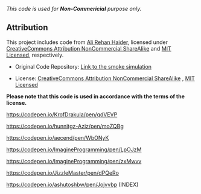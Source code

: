 *This code is used for **Non-Commericial** purpose only.* 

## Attribution

This project includes code from  [Ali Rehan Haider](https://codepen.io/Irehan), licensed under [CreativeCommons Attribution NonCommercial ShareAlike](https://creativecommons.org/licenses/by-nc-sa/3.0) and [MIT Licensed](https://opensource.org/license/mit/), respectively.

- Original Code Repository: [Link to the smoke simulation](https://codepen.io/Irehan/pen/YgyozL)
  
- License: [CreativeCommons Attribution NonCommercial ShareAlike](https://creativecommons.org/licenses/by-nc-sa/3.0) , 
            [MIT Licensed](https://opensource.org/license/mit/)

**Please note that this code is used in accordance with the terms of the license.**



https://codepen.io/KrofDrakula/pen/qdVEVP

https://codepen.io/hunnitgz-Aziz/pen/moZQBg

https://codepen.io/aecend/pen/WbONyK

https://codepen.io/ImagineProgramming/pen/LpOJzM

https://codepen.io/ImagineProgramming/pen/zxMwvv

https://codepen.io/JizzleMaster/pen/dPQeRo


https://codepen.io/ashutoshbw/pen/Jojvvbp (INDEX)

